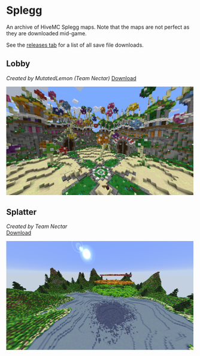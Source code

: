 # Splegg

An archive of HiveMC Splegg maps.
Note that the maps are not perfect as they are downloaded mid-game.

See the [releases tab](https://github.com/Nixinova/HiveMC/tags) for a list of all save file downloads.

## Lobby
*Created by MutatedLemon (Team Nectar)*
[Download](https://github.com/Nixinova/HiveMC/releases/tag/splegg-lobby)

<img src="lobby/screenshot.png" width="500px">

## Splatter
*Created by Team Nectar*<br>
[Download](https://github.com/Nixinova/HiveMC/releases/tag/splatter)

<img src="splatter/screenshot.png" width="500px">
